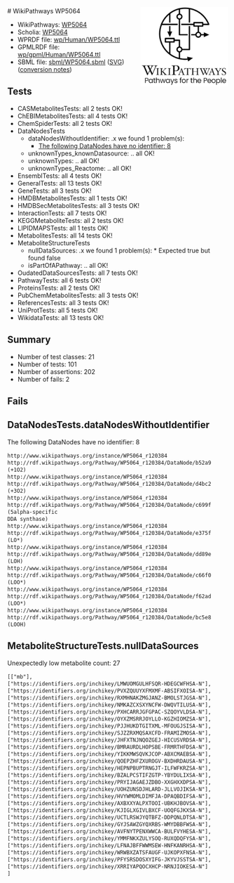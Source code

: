 <img style="float: right; width: 200px" src="../logo.png" />
# WikiPathways WP5064

* WikiPathways: [WP5064](https://identifiers.org/wikipathways:WP5064)
* Scholia: [WP5064](https://scholia.toolforge.org/wikipathways/WP5064)
* WPRDF file: [wp/Human/WP5064.ttl](../wp/Human/WP5064.ttl)
* GPMLRDF file: [wp/gpml/Human/WP5064.ttl](../wp/gpml/Human/WP5064.ttl)
* SBML file: [sbml/WP5064.sbml](../sbml/WP5064.sbml) ([SVG](../sbml/WP5064.svg)) ([conversion notes](../sbml/WP5064.txt))

## Tests
* CASMetabolitesTests: all 2 tests OK!
* ChEBIMetabolitesTests: all 4 tests OK!
* ChemSpiderTests: all 2 tests OK!
* DataNodesTests
    * dataNodesWithoutIdentifier: .x we found 1 problem(s):
        * [The following DataNodes have no identifier: 8](#d2d32fa7)
    * unknownTypes_knownDatasource: .. all OK!
    * unknownTypes: .. all OK!
    * unknownTypes_Reactome: .. all OK!
* EnsemblTests: all 4 tests OK!
* GeneralTests: all 13 tests OK!
* GeneTests: all 3 tests OK!
* HMDBMetabolitesTests: all 1 tests OK!
* HMDBSecMetabolitesTests: all 3 tests OK!
* InteractionTests: all 7 tests OK!
* KEGGMetaboliteTests: all 2 tests OK!
* LIPIDMAPSTests: all 1 tests OK!
* MetabolitesTests: all 14 tests OK!
* MetaboliteStructureTests
    * nullDataSources: .x we found 1 problem(s):
            * Expected true but found false
    * isPartOfAPathway: .. all OK!
* OudatedDataSourcesTests: all 7 tests OK!
* PathwayTests: all 6 tests OK!
* ProteinsTests: all 2 tests OK!
* PubChemMetabolitesTests: all 3 tests OK!
* ReferencesTests: all 3 tests OK!
* UniProtTests: all 5 tests OK!
* WikidataTests: all 13 tests OK!


## Summary

* Number of test classes: 21
* Number of tests: 101
* Number of assertions: 202
* Number of fails: 2

## Fails

<a name="d2d32fa7" />

## DataNodesTests.dataNodesWithoutIdentifier

The following DataNodes have no identifier: 8
```
http://www.wikipathways.org/instance/WP5064_r120384 http://rdf.wikipathways.org/Pathway/WP5064_r120384/DataNode/b52a9 (+1O2)
http://www.wikipathways.org/instance/WP5064_r120384 http://rdf.wikipathways.org/Pathway/WP5064_r120384/DataNode/d4bc2 (+3O2)
http://www.wikipathways.org/instance/WP5064_r120384 http://rdf.wikipathways.org/Pathway/WP5064_r120384/DataNode/c699f (5alpha-specific
DDA synthase)
http://www.wikipathways.org/instance/WP5064_r120384 http://rdf.wikipathways.org/Pathway/WP5064_r120384/DataNode/e375f (LO*)
http://www.wikipathways.org/instance/WP5064_r120384 http://rdf.wikipathways.org/Pathway/WP5064_r120384/DataNode/dd89e (LOH)
http://www.wikipathways.org/instance/WP5064_r120384 http://rdf.wikipathways.org/Pathway/WP5064_r120384/DataNode/c66f0 (LOO*)
http://www.wikipathways.org/instance/WP5064_r120384 http://rdf.wikipathways.org/Pathway/WP5064_r120384/DataNode/f62ad (LOO*)
http://www.wikipathways.org/instance/WP5064_r120384 http://rdf.wikipathways.org/Pathway/WP5064_r120384/DataNode/bc5e8 (LOOH)
```

<a name="919041af" />

## MetaboliteStructureTests.nullDataSources

Unexpectedly low metabolite count: 27
```
[["mb"],
["https://identifiers.org/inchikey/LMWUOMGULHFSQR-HDEGCWFHSA-N"],
["https://identifiers.org/inchikey/PVXZQUUYXFMXMF-ABSIFXOISA-N"],
["https://identifiers.org/inchikey/RXMHNAKZMGJANZ-BMOLSTJGSA-N"],
["https://identifiers.org/inchikey/NMKAZCXSXYNCFW-DWQVTILUSA-N"],
["https://identifiers.org/inchikey/PXHCARRJGFGPAC-SZQOYVLDSA-N"],
["https://identifiers.org/inchikey/OYXZMSRRJOYLLO-KGZHIOMZSA-N"],
["https://identifiers.org/inchikey/PJJHUKDTGITXML-MFOUGJSISA-N"],
["https://identifiers.org/inchikey/SJZZRXMQSAXCFD-FRAMIZMOSA-N"],
["https://identifiers.org/inchikey/JHFXTNJNQOZGEJ-HICUSVRDSA-N"],
["https://identifiers.org/inchikey/BMRAURDLHOPSBE-FRMRTHFDSA-N"],
["https://identifiers.org/inchikey/YIKKMWSQVKJCOP-ABXCMAEBSA-N"],
["https://identifiers.org/inchikey/QOEPZHFZXUROGV-BXDHRDAUSA-N"],
["https://identifiers.org/inchikey/HEPNPBUPTRNGJT-ILFWFKRZSA-N"],
["https://identifiers.org/inchikey/BZALPCSTIFZGTP-YBYDULIXSA-N"],
["https://identifiers.org/inchikey/PRYIJAGAEJZDBO-XXGHXXDPSA-N"],
["https://identifiers.org/inchikey/UOHZUNSDJHLARD-JLLVOJIKSA-N"],
["https://identifiers.org/inchikey/HVYWMOMLDIMFJA-DPAQBDIFSA-N"],
["https://identifiers.org/inchikey/AXBXXYALPXTOOI-UBKHJBOVSA-N"],
["https://identifiers.org/inchikey/KJIGLXGIVLBXCF-UOQFGJKXSA-N"],
["https://identifiers.org/inchikey/UCTLRSWJYQTBFZ-DDPQNLDTSA-N"],
["https://identifiers.org/inchikey/GYJSAWZGYQXRBS-WMYDBBFWSA-N"],
["https://identifiers.org/inchikey/AVFNYTPENXWWCA-BULFVYHESA-N"],
["https://identifiers.org/inchikey/YMMFNKXZULYSOQ-RUXQDQFYSA-N"],
["https://identifiers.org/inchikey/LFNAJBFFWWMSEW-HNFKANRHSA-N"],
["https://identifiers.org/inchikey/WRWBXZATSFAUGF-UJKOPXFNSA-N"],
["https://identifiers.org/inchikey/PFYSRSDOSXYIFG-JKYVJSSTSA-N"],
["https://identifiers.org/inchikey/XRRIYAPQOCXHCP-NRNJIOKESA-N"]
]
```

